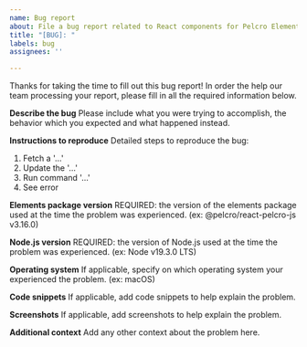 ```yaml
---
name: Bug report
about: File a bug report related to React components for Pelcro Elements.
title: "[BUG]: "
labels: bug
assignees: ''

---
```


Thanks for taking the time to fill out this bug report! In order the help our team processing your report, please fill in all the required information below.

**Describe the bug**
Please include what you were trying to accomplish, the behavior which you expected and what happened instead.

**Instructions to reproduce**
Detailed steps to reproduce the bug:
1. Fetch a '...'
2. Update the '...'
3. Run command '...'
4. See error

**Elements package version**
REQUIRED: the version of the elements package used at the time the problem was experienced. (ex: @pelcro/react-pelcro-js v3.16.0)

**Node.js version**
REQUIRED: the version of Node.js used at the time the problem was experienced. (ex: Node v19.3.0 LTS)

**Operating system**
If applicable, specify on which operating system your experienced the problem. (ex: macOS)

**Code snippets**
If applicable, add code snippets to help explain the problem.

**Screenshots**
If applicable, add screenshots to help explain the problem.

**Additional context**
Add any other context about the problem here.

